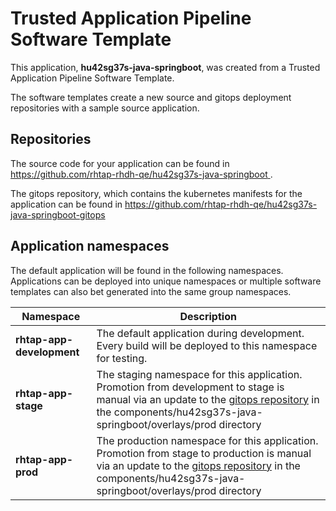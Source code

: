 # Trusted Application Pipeline Software Template

This application, **hu42sg37s-java-springboot**, was created from a Trusted Application Pipeline Software Template.

The software templates create a new source and gitops deployment repositories with a sample source application. 

## Repositories

The source code for your application can be found in [https://github.com/rhtap-rhdh-qe/hu42sg37s-java-springboot ](https://github.com/rhtap-rhdh-qe/hu42sg37s-java-springboot ).
 
The gitops repository, which contains the kubernetes manifests for the application can be found in 
[https://github.com/rhtap-rhdh-qe/hu42sg37s-java-springboot-gitops ](https://github.com/rhtap-rhdh-qe/hu42sg37s-java-springboot-gitops ) 

## Application namespaces 

The default application will be found in the following namespaces. Applications can be deployed into unique namespaces or multiple software templates can also bet generated into the same group namespaces.  

|  Namespace   |  Description   |  
| -------- | -------- |   
| **rhtap-app-development** | The default application during development. Every build will be deployed to this namespace for testing. | 
| **rhtap-app-stage** | The staging namespace for this application. Promotion from development to stage is manual via an update to the [gitops repository](https://github.com/rhtap-rhdh-qe/hu42sg37s-java-springboot-gitops ) in the components/hu42sg37s-java-springboot/overlays/prod directory |  
| **rhtap-app-prod** | The production namespace for this application. Promotion from stage to production is manual via an update to the [gitops repository](https://github.com/rhtap-rhdh-qe/hu42sg37s-java-springboot-gitops ) in the components/hu42sg37s-java-springboot/overlays/prod directory | 